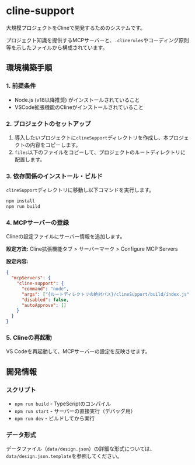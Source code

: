 # cline-support

大規模プロジェクトをClineで開発するためのシステムです。

プロジェクト知識を提供するMCPサーバーと、`.clinerules`やコーディング原則等を示したファイルから構成されています。

## 環境構築手順

### 1. 前提条件

- Node.js (v18以降推奨) がインストールされていること
- VSCode拡張機能のClineがインストールされていること

### 2. プロジェクトのセットアップ

1. 導入したいプロジェクトに`clineSupport`ディレクトリを作成し、本プロジェクトの内容をコピーします。
2. `files`以下のファイルをコピーして、プロジェクトのルートディレクトリに配置します。

### 3. 依存関係のインストール・ビルド

`clineSupport`ディレクトリに移動し以下コマンドを実行します。

```bash
npm install
npm run build
```

### 4. MCPサーバーの登録

Clineの設定ファイルにサーバー情報を追加します。

**設定方法:**
Cline拡張機能タブ > サーバーマーク > Configure MCP Servers

**設定内容:**
```json
{
  "mcpServers": {
    "cline-support": {
      "command": "node",
      "args": ["{ルートディレクトリの絶対パス}/clineSupport/build/index.js"],
      "disabled": false,
      "autoApprove": []
    }
  }
}
```

### 5. Clineの再起動

VS Codeを再起動して、MCPサーバーの設定を反映させます。

## 開発情報

### スクリプト

- `npm run build` - TypeScriptのコンパイル
- `npm run start` - サーバーの直接実行（デバッグ用）
- `npm run dev` - ビルドしてから実行

### データ形式

データファイル（`data/design.json`）の詳細な形式については、`data/design.json.template`を参照してください。
